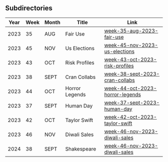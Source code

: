 ## Subdirectories

| Year | Week | Month | Title          | Link                                                                      |
| ---- | ---- | ----- | -------------- | ------------------------------------------------------------------------- |
| 2023 | 35   | AUG   | Fair Use       | [week-35-aug-2023-fair-use](./2023/week-35-aug-2023-fair-use)             |
| 2023 | 45   | NOV   | Us Elections   | [week-45-nov-2023-us-elections](./2023/week-45-nov-2023-us-elections)     |
| 2023 | 43   | OCT   | Risk Profiles  | [week-43-oct-2023-risk-profiles](./2023/week-43-oct-2023-risk-profiles)   |
| 2023 | 38   | SEPT  | Cran Collabs   | [week-38-sept-2023-cran-collabs](./2023/week-38-sept-2023-cran-collabs)   |
| 2023 | 44   | OCT   | Horror Legends | [week-44-oct-2023-horror-legends](./2023/week-44-oct-2023-horror-legends) |
| 2023 | 37   | SEPT  | Human Day      | [week-37-sept-2023-human-day](./2023/week-37-sept-2023-human-day)         |
| 2023 | 42   | OCT   | Taylor Swift   | [week-42-oct-2023-taylor-swift](./2023/week-42-oct-2023-taylor-swift)     |
| 2023 | 46   | NOV   | Diwali Sales   | [week-46-nov-2023-diwali-sales](./2023/week-46-nov-2023-diwali-sales)     |
| 2024 | 38   | SEPT  | Shakespeare   | [week-46-nov-2023-diwali-sales](./2023/week-38-shakespeare)     |